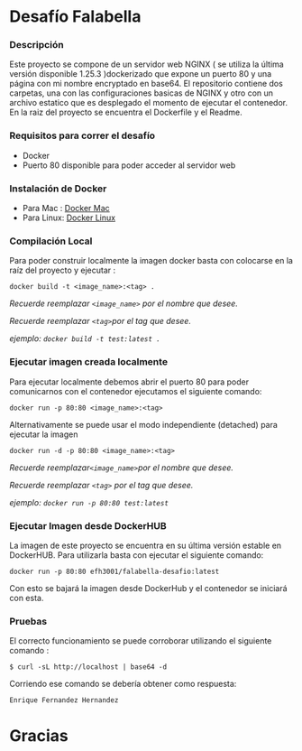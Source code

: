 # Desafío Falabella

### Descripción

Este proyecto se compone de un servidor web NGINX ( se utiliza la última versión disponible 1.25.3 )dockerizado que expone un puerto 80 y una página con mi nombre encryptado en base64.
El repositorio contiene dos carpetas, una con las configuraciones basicas de NGINX y otro con un archivo estatico que es desplegado el momento de ejecutar el contenedor. En la raiz del proyecto se encuentra el Dockerfile y el Readme.

### Requisitos para correr el desafío

- Docker
- Puerto 80 disponible para poder acceder al servidor web

### Instalación de Docker
- Para Mac : [Docker Mac](https://docs.docker.com/desktop/install/mac-install/ "Docker Mac")
- Para Linux: [Docker Linux](https://docs.docker.com/desktop/install/linux-install/ "Docker Linux")

### Compilación Local 
Para poder construir localmente la imagen docker basta con colocarse en la raíz del proyecto y ejecutar :

`docker build -t <image_name>:<tag> .`

*Recuerde reemplazar `<image_name>` por el nombre que desee.*

*Recuerde reemplazar `<tag>`por el tag que desee.*

*ejemplo: `docker build -t test:latest .`*

### Ejecutar imagen creada localmente

Para ejecutar localmente debemos abrir el puerto 80 para poder comunicarnos con el contenedor ejecutamos el siguiente comando:

`docker run -p 80:80 <image_name>:<tag> `

Alternativamente se puede usar el modo independiente (detached) para ejecutar la imagen

`docker run -d -p 80:80 <image_name>:<tag> `

*Recuerde reemplazar` <image_name> `por el nombre que desee.*

*Recuerde reemplazar `<tag>` por el tag que desee.*

*ejemplo: `docker run -p 80:80 test:latest `*

### Ejecutar Imagen desde DockerHUB
La imagen de este proyecto se encuentra en su última versión estable en DockerHUB. Para utilizarla basta con ejecutar el siguiente comando:

`docker run -p 80:80 efh3001/falabella-desafio:latest `

Con esto se bajará la imagen desde DockerHub y el contenedor se iniciará con esta.

### Pruebas
El correcto funcionamiento se puede corroborar utilizando el siguiente comando : 

`$ curl -sL http://localhost | base64 -d`

Corriendo ese comando se debería obtener como respuesta:

`Enrique Fernandez Hernandez`

# Gracias

